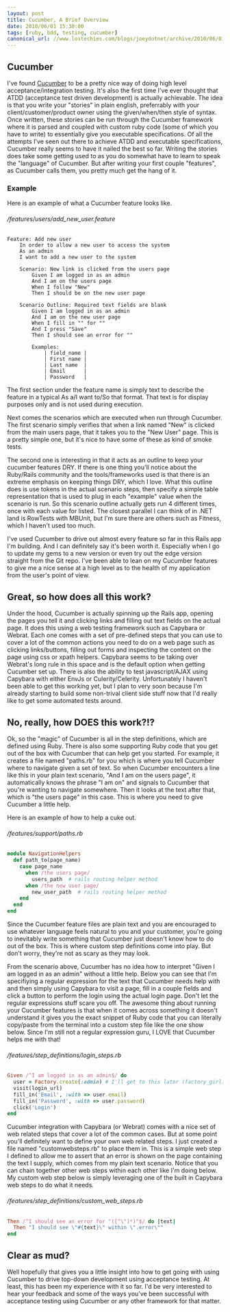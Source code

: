 ```yaml
---
layout: post
title: Cucumber, A Brief Overview
date: 2010/06/01 15:30:00
tags: [ruby, bdd, testing, cucumber]
canonical_url: //www.lostechies.com/blogs/joeydotnet/archive/2010/06/01/cucumber.aspx
---
```


## Cucumber

I've found [Cucumber](http://cukes.info) to be a pretty nice way of doing high level acceptance/integration 
testing. It's also the first time I've ever thought that ATDD (acceptance test driven development) is 
actually achievable. The idea is that you write your "stories" in plain english, preferrably with your 
client/customer/product owner using the given/when/then style of syntax. Once written, these stories can 
be run through the Cucumber framework where it is parsed and coupled with custom ruby code (some of which 
you have to write) to essentially give you executable specifications. Of all the attempts I've seen out 
there to achieve ATDD and executable specifications, Cucumber really seems to have it nailed the best so 
far. Writing the stories does take some getting used to as you do somewhat have to learn to speak the 
"language" of Cucumber. But after writing your first couple "features", as Cucumber calls them, you pretty 
much get the hang of it.

### Example

Here is an example of what a Cucumber feature looks like.

###### /features/users/add_new_user.feature
```cucumber
Feature: Add new user
    In order to allow a new user to access the system
    As an admin
    I want to add a new user to the system

    Scenario: New link is clicked from the users page
        Given I am logged in as an admin
        And I am on the users page
        When I follow "New"
        Then I should be on the new user page

    Scenario Outline: Required text fields are blank 
        Given I am logged in as an admin
        And I am on the new user page
        When I fill in "" for ""
        And I press "Save"
        Then I should see an error for ""

        Examples:
            | field_name |
            | First name |
            | Last name  |
            | Email      |
            | Password   |
```

The first section under the feature name is simply text to describe the feature in a typical As a/I want 
to/So that format. That text is for display purposes only and is not used during execution.

Next comes the scenarios which are executed when run through Cucumber. The first scenario simply verifies 
that when a link named "New" is clicked from the main users page, that it takes you to the "New User" 
page. This is a pretty simple one, but it's nice to have some of these as kind of smoke tests.

The second one is interesting in that it acts as an outline to keep your cucumber features DRY. If there 
is one thing you'll notice about the Ruby/Rails community and the tools/frameworks used is that there 
is an extreme emphasis on keeping things DRY, which I love. What this outline does is use tokens in the 
actual scenario steps, then specify a simple table representation that is used to plug in each "example" 
value when the scenario is run. So this scenario outline actually gets run 4 different times, once with 
each value for listed. The closest parallel I can think of in .NET land is RowTests with MBUnit, but I'm 
sure there are others such as Fitness, which I haven't used too much.

I've used Cucumber to drive out almost every feature so far in this Rails app I'm building. And I can 
definitely say it's been worth it. Especially when I go to update my gems to a new version or even try 
out the edge version straight from the Git repo. I've been able to lean on my Cucumber features to give 
me a nice sense at a high level as to the health of my application from the user's point of view.

## Great, so how does all this work?

Under the hood, Cucumber is actually spinning up the Rails app, opening the pages you tell it and clicking 
links and filling out text fields on the actual page. It does this using a web testing framework such as 
Capybara or Webrat. Each one comes with a set of pre-defined steps that you can use to cover a lot of the 
common actions you need to do on a web page such as clicking links/buttons, filling out forms and inspecting 
the content on the page using css or xpath helpers. Capybara seems to be taking over Webrat's long rule in 
this space and is the default option when getting Cucumber set up. There is also the ability to test 
javascript/AJAX using Capybara with either EnvJs or Culerity/Celerity. Unfortunately I haven't been able 
to get this working yet, but I plan to very soon because I'm already starting to build some non-trival 
client side stuff now that I'd really like to get some automated tests around.

## No, really, how DOES this work?!?

Ok, so the "magic" of Cucumber is all in the step definitions, which are defined using Ruby. There is also 
some supporting Ruby code that you get out of the box with Cucumber that can help get you started. 
For example, it creates a file named "paths.rb" for you which is where you tell Cucumber where to navigate 
given a set of text. So when Cucumber encounters a line like this in your plain text scenario, "And I am 
on the users page", it automatically knows the phrase "I am on" and signals to Cucumber that you're 
wanting to navigate somewhere. Then it looks at the text after that, which is "the users page" in this 
case. This is where you need to give Cucumber a little help.

Here is an example of how to help a cuke out.

###### /features/support/paths.rb
```ruby
module NavigationHelpers  
  def path_to(page_name)  
    case page_name  
      when /the users page/  
        users_path  # rails routing helper method  
      when /the new user page/  
        new_user_path  # rails routing helper method  
    end  
  end  
end  
```

Since the Cucumber feature files are plain text and you are encouraged to use whatever language feels natural 
to you and your customer, you're going to inevitably write something that Cucumber just doesn't know how 
to do out of the box. This is where custom step definitions come into play. But don't worry, they're not 
as scary as they may look.

From the scenario above, Cucumber has no idea how to interpret "Given I am logged in as an admin" without 
a little help. Below you can see that I'm specifiying a regular expression for the text that Cucumber 
needs help with and then simply using Capybara to visit a page, fill in a couple fields and click a button 
to perform the login using the actual login page. Don't let the regular expressions stuff scare you off. 
The awesome thing about running your Cucumber features is that when it comes across something it doesn't 
understand it gives you the exact snippet of Ruby code that you can literally copy/paste from the terminal 
into a custom step file like the one show below. Since I'm still not a regular expression guru, I LOVE 
that Cucumber helps me with that!

###### /features/step_definitions/login_steps.rb
```ruby
Given /^I am logged in as an admin$/ do  
  user = Factory.create(:admin) # I'll get to this later (factory_girl)  
  visit(login_url)  
  fill_in('Email', :with => user.email)  
  fill_in('Password', :with => user.password)  
  click('Login')  
end  
```

Cucumber integration with Capybara (or Webrat) comes with a nice set of web related steps that cover a 
lot of the common cases. But at some point you'll definitely want to define your own web related steps. 
I just created a file named "customwebsteps.rb" to place them in. This is a simple web step I defined to 
allow me to assert that an error is shown on the page containing the text I supply, which comes from my 
plain text scenario. Notice that you can chain together other web steps within each other like I'm doing 
below. My custom web step below is simply leveraging one of the built in Capybara web steps to do what it 
needs.

###### /features/step_definitions/custom_web_steps.rb
```ruby
Then /^I should see an error for "([^\"]*)"$/ do |text|  
  Then "I should see \"#{text}\" within \".error\""  
end  
```

## Clear as mud?

Well hopefully that gives you a little insight into how to get going with using Cucumber to drive top-down 
development using acceptance testing. At least, this has been my experience with it so far. I'd be very 
interested to hear your feedback and some of the ways you've been successful with acceptance testing using 
Cucumber or any other framework for that matter.

